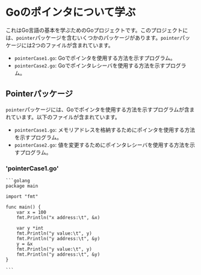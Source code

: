 # Goのポインタについて学ぶ

これはGo言語の基本を学ぶためのGoプロジェクトです。このプロジェクトには、`pointer`パッケージを含むいくつかのパッケージがあります。`pointer`パッケージには2つのファイルが含まれています。

- `pointerCase1.go`: Goでポインタを使用する方法を示すプログラム。
- `pointerCase2.go`: Goでポインタレシーバを使用する方法を示すプログラム。

## Pointerパッケージ

`pointer`パッケージには、Goでポインタを使用する方法を示すプログラムが含まれています。以下のファイルが含まれています。

- `pointerCase1.go`: メモリアドレスを格納するためにポインタを使用する方法を示すプログラム。
- `pointerCase2.go`: 値を変更するためにポインタレシーバを使用する方法を示すプログラム。

### 'pointerCase1.go'
    ```golang
    package main

    import "fmt"

    func main() {
        var x = 100
        fmt.Println("x address:\t", &x)

        var y *int
        fmt.Println("y value:\t", y)
        fmt.Println("y address:\t", &y)
        y = &x
        fmt.Println("y value:\t", y)
        fmt.Println("y address:\t", &y)
    }

    ```
